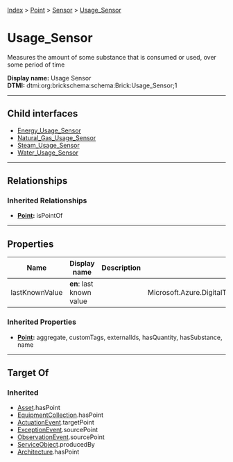 [Index](../../../index.md) > [Point](../../Point.md) > [Sensor](../Sensor.md) > [Usage_Sensor](#)
# Usage_Sensor

Measures the amount of some substance that is consumed or used, over some period of time


**Display name:** Usage Sensor<br />
**DTMI:** dtmi:org:brickschema:schema:Brick:Usage_Sensor;1

---

## Child interfaces
* [Energy_Usage_Sensor](Energy_Usage_Sensor.md)
* [Natural_Gas_Usage_Sensor](Natural_Gas_Usage_Sensor.md)
* [Steam_Usage_Sensor](Steam_Usage_Sensor.md)
* [Water_Usage_Sensor](Water_Usage_Sensor/Water_Usage_Sensor.md)

---

## Relationships

### Inherited Relationships
* **[Point](../../Point.md):** isPointOf

---

## Properties

|Name|Display name|Description|Schema|Writable|
|-|-|-|-|-|
|lastKnownValue|**en**: last known value||Microsoft.Azure.DigitalTwins.Parser.Models.DTObjectInfo|True|
### Inherited Properties
* **[Point](../../Point.md):** aggregate, customTags, externalIds, hasQuantity, hasSubstance, name

---

## Target Of
### Inherited
* [Asset](../../../Asset/Asset.md).hasPoint
* [EquipmentCollection](../../../Collection/EquipmentCollection.md).hasPoint
* [ActuationEvent](../../../Event/PointEvent/ActuationEvent.md).targetPoint
* [ExceptionEvent](../../../Event/PointEvent/ExceptionEvent.md).sourcePoint
* [ObservationEvent](../../../Event/PointEvent/ObservationEvent.md).sourcePoint
* [ServiceObject](../../../Information/ServiceObject/ServiceObject.md).producedBy
* [Architecture](../../../Space/Architecture/Architecture.md).hasPoint
